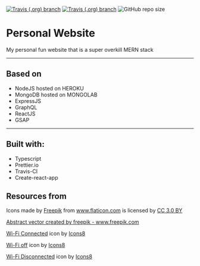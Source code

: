 [![Travis (.org) branch](https://img.shields.io/travis/DBaker85/space/master?label=Master%20build&style=flat-square)](https://travis-ci.org/DBaker85/space)
[![Travis (.org) branch](https://img.shields.io/travis/DBaker85/space/develop?label=Develop%20build&style=flat-square)](https://travis-ci.org/DBaker85/space)
![GitHub repo size](https://img.shields.io/github/repo-size/DBaker85/space?style=flat-square)

# Personal Website

My personal fun website that is a super overkill MERN stack

---

## Based on

- NodeJS hosted on HEROKU
- MongoDB hosted on MONGOLAB
- ExpressJS
- GraphQL
- ReactJS
- GSAP

---

## Built with:

- Typescript
- Prettier.io
- Travis-CI
- Create-react-app

## Resources from

Icons made by <a href="https://www.flaticon.com/authors/freepik" title="Freepik">Freepik</a> from <a href="https://www.flaticon.com/"             title="Flaticon">www.flaticon.com</a> is licensed by <a href="http://creativecommons.org/licenses/by/3.0/"             title="Creative Commons BY 3.0" target="_blank">CC 3.0 BY</a></div>

<a href="https://www.freepik.com/free-photos-vectors/abstract">Abstract vector created by freepik - www.freepik.com</a>

<a target="_blank" href="https://icons8.com/icons/set/wi-fi-connected">Wi-Fi Connected</a> icon by <a target="_blank" href="https://icons8.com">Icons8</a>

<a target="_blank" href="https://icons8.com/icons/set/wifi-off">Wi-Fi off</a> icon by <a target="_blank" href="https://icons8.com">Icons8</a>

<a target="_blank" href="https://icons8.com/icons/set/wi-fi-disconnected">Wi-Fi Disconnected</a> icon by <a target="_blank" href="https://icons8.com">Icons8</a>
